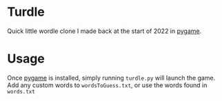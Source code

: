 # Turdle
Quick little wordle clone I made back at the start of 2022 in [pygame](pygame.org).

# Usage
Once [pygame](pygame.org) is installed, simply running `turdle.py` will launch the game. Add any custom words to `wordsToGuess.txt`, or use the words found in `words.txt`